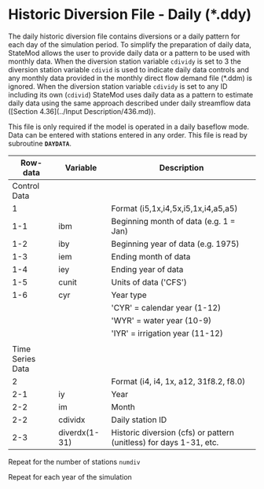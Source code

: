 # Historic Diversion File - Daily (*.ddy) #

The daily historic diversion file contains diversions or a daily pattern for each day of the simulation 
period. To simplify the preparation of daily data, StateMod allows the user to provide daily data or a 
pattern to be used with monthly data. When the diversion station variable `cdividy` is set to 3 the diversion 
station variable `cdivid` is used to indicate daily data controls and any monthly data provided in the monthly 
direct flow demand file (\*.ddm) is ignored. When the diversion station variable `cdividy` is set to any ID including 
its own (`cdivid`) StateMod uses daily data as a pattern to estimate daily data using the same approach described 
under daily streamflow data ([Section 4.36](../Input Description/436.md)).

This file is only required if the model is operated in a daily baseflow mode. Data can be entered with stations 
entered in any order. This file is read by subroutine **`DAYDATA`**.

| Row-data							| Variable						| Description 								|				
| ------------------				| --------------------			| --------									|
| Control Data						| 								| 											|
| 1	 								| 								| Format (i5,1x,i4,5x,i5,1x,i4,a5,a5)
| 1-1								| ibm							| Beginning month of data (e.g. 1 = Jan)
| 1-2								| iby							| Beginning year of data (e.g. 1975)
| 1-3								| iem							| Ending month of data
| 1-4								| iey							| Ending year of data 
| 1-5								| cunit							| Units of data ('CFS')
| 1-6								| cyr							| Year type 
| 									| 								| 'CYR' = calendar year (1-12)
| 									| 								| 'WYR' = water year (10-9)
| 									| 								| 'IYR' = irrigation year (11-12)
| | | |
| Time Series Data | | |
| 2									| 								| Format (i4, i4, 1x, a12, 31f8.2, f8.0)
| 2-1								| iy							| Year
| 2-2								| im							| Month
| 2-2								| cdividx						| Daily station ID
| 2-3								| diverdx(1-31)					| Historic diversion (cfs) or pattern (unitless) for days 1-31, etc.

Repeat for the number of stations `numdiv`

Repeat for each year of the simulation	
